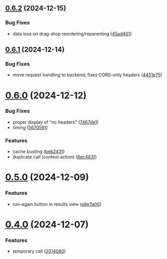 ## [0.6.2](https://github.com/crowbait/restless-vscode/compare/v0.6.1...v0.6.2) (2024-12-15)


### Bug Fixes

* data loss on drag-drop reordering/reparenting ([45ad401](https://github.com/crowbait/restless-vscode/commit/45ad401683c8a471467342539ff5addc7eab995b))



## [0.6.1](https://github.com/crowbait/restless-vscode/compare/v0.6.0...v0.6.1) (2024-12-14)


### Bug Fixes

* move request handling to backend; fixes CORS-only headers ([4451e75](https://github.com/crowbait/restless-vscode/commit/4451e75fbea6ed82c66b584c84afb9e23a2fe8bc))



# [0.6.0](https://github.com/crowbait/restless-vscode/compare/v0.5.0...v0.6.0) (2024-12-12)


### Bug Fixes

* proper display of "no headers" ([7467de1](https://github.com/crowbait/restless-vscode/commit/7467de1d1fb3b7c1b44c1e1ca3288dd71c975847))
* timing ([5670561](https://github.com/crowbait/restless-vscode/commit/56705610d713fda2a79b8760880b8e5108529431))


### Features

* cache busting ([beb2431](https://github.com/crowbait/restless-vscode/commit/beb24319d2d67e7dc994284da01e438429a6f12b))
* duplicate call (context action) ([6ec483f](https://github.com/crowbait/restless-vscode/commit/6ec483f8878ab0c7ddac47f7515c2ba71b077da9))



# [0.5.0](https://github.com/crowbait/restless-vscode/compare/v0.4.0...v0.5.0) (2024-12-09)


### Features

* run-again button in results view ([a9e7a00](https://github.com/crowbait/restless-vscode/commit/a9e7a00799be7f437dca10c483da114647ff05e7))



# [0.4.0](https://github.com/crowbait/restless-vscode/compare/v0.3.0...v0.4.0) (2024-12-07)


### Features

* temporary call ([2014080](https://github.com/crowbait/restless-vscode/commit/2014080067ab61ce41d6befed4eadda96a1bcd75))



